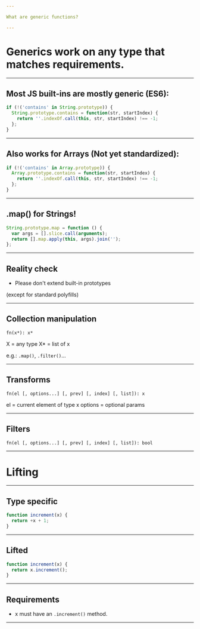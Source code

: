 ```yaml
---

What are generic functions?

---
```


# Generics work on any type that matches requirements.

---

## Most JS built-ins are mostly generic (ES6):
```js
if (!('contains' in String.prototype)) {
  String.prototype.contains = function(str, startIndex) {
    return ''.indexOf.call(this, str, startIndex) !== -1;
  };
}
```

---

## Also works for Arrays (Not yet standardized):
```js
if (!('contains' in Array.prototype)) {
  Array.prototype.contains = function(str, startIndex) {
    return ''.indexOf.call(this, str, startIndex) !== -1;
  };
}
```

---

## .map() for Strings!
```js
String.prototype.map = function () {
  var args = [].slice.call(arguments);
  return [].map.apply(this, args).join('');
};
```

---

## Reality check
* Please don't extend built-in prototypes

(except for standard polyfills)

---

## Collection manipulation
`fn(x*): x*`

X = any type
X* = list of x

e.g.: `.map()`, `.filter()`...

---

## Transforms
`fn(el [, options...] [, prev] [, index] [, list]): x`

el = current element of type x
options = optional params

---

## Filters
`fn(el [, options...] [, prev] [, index] [, list]): bool`

---

# Lifting

---

## Type specific
```js
function increment(x) {
  return +x + 1;
}
```

---

## Lifted
```js
function increment(x) {
  return x.increment();
}
```

---

## Requirements
* x must have an `.increment()` method.

---
